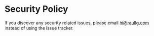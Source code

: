 # Security Policy

If you discover any security related issues, please email hi@raullg.com instead of using the issue tracker.
